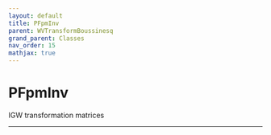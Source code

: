 ```yaml
---
layout: default
title: PFpmInv
parent: WVTransformBoussinesq
grand_parent: Classes
nav_order: 15
mathjax: true
---
```


#  PFpmInv

IGW transformation matrices


---

